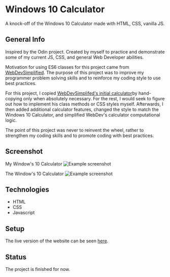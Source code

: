 # Windows 10 Calculator

A knock-off of the Windows 10 Calculator made with HTML, CSS, vanilla JS.

## General Info

Inspired by the Odin project. Created by myself to practice and demonstrate some of my current JS, CSS, and general Web Developer abilities.

Motivation for using ES6 classes for this project came from [WebDevSimplified](https://github.com/WebDevSimplified/Vanilla-JavaScript-Calculator). The purpose of this project was to improve my programmer problem solving skills and to reinforce my coding style to use best practices.

For this project, I copied [WebDevSimplifed's initial calculator](https://github.com/WebDevSimplified/Vanilla-JavaScript-Calculator)by hand-copying only when absolutely necessary. For the rest, I would seek to figure out how to implement his class methods or CSS styles myself. Afterwards, I then added additional calculator features, changed the style to match the Windows 10 Calculator, and simplified WebDev's calculator computational logic.

The point of this project was never to reinvent the wheel, rather to strengthen my coding skills and to promote coding with best practices.

## Screenshot

My Window's 10 Calculator
![Example screenshot](https://github.com/MNGoldman/Windows10-Calculator/images/MyWindows10Calculator.JPG)

The Window's 10 Calculator
![Example screenshot](https://github.com/MNGoldman/Windows10-Calculator/images/RealWindows10Calculator.JPG)

## Technologies

* HTML
* CSS
* Javascript

## Setup

The live version of the website can be seen [here](https://mngoldman.github.io/Windows10-Calculator/).

## Status

The project is finished for now.
